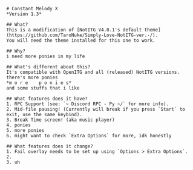     # Constant Melody X
    *Version 1.3*
    
    ## What?
    This is a modification of [NotITG V4.0.1's default theme](https://github.com/TaroNuke/Simply-Love-NotITG-ver.-/).
    You will need the theme installed for this one to work.

    ## Why?
    i need more ponies in my life

    ## What's different about this?
    It's compatible with OpenITG and all (released) NotITG versions.
    there's more ponies
    *m o r e    p o n i e s*
    and some stuffs that i like

    ## What features does it have?
    1. RPC Support (see: `~ Discord RPC - Py ~/` for more info).
    2. Mid-file pausing! (Currently will break if you press `Start` to exit, use the same keybind).
    3. Break Time screen! (aka music player)
    4. ponies
    5. more ponies
    6. might want to check `Extra Options` for more, idk honestly

    ## What features does it change?
    1. Fail overlay needs to be set up using `Options > Extra Options`.
    2. 
    3. uh